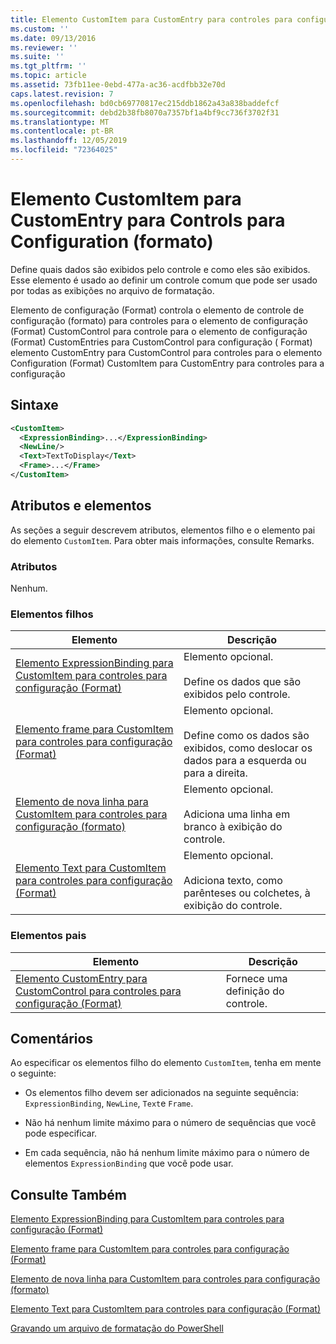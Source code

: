 ```yaml
---
title: Elemento CustomItem para CustomEntry para controles para configuração (Format) | Microsoft Docs
ms.custom: ''
ms.date: 09/13/2016
ms.reviewer: ''
ms.suite: ''
ms.tgt_pltfrm: ''
ms.topic: article
ms.assetid: 73fb11ee-0ebd-477a-ac36-acdfbb32e70d
caps.latest.revision: 7
ms.openlocfilehash: bd0cb69770817ec215ddb1862a43a838baddefcf
ms.sourcegitcommit: debd2b38fb8070a7357bf1a4bf9cc736f3702f31
ms.translationtype: MT
ms.contentlocale: pt-BR
ms.lasthandoff: 12/05/2019
ms.locfileid: "72364025"
---
```

# <a name="customitem-element-for-customentry-for-controls-for-configuration-format"></a>Elemento CustomItem para CustomEntry para Controls para Configuration (formato)

Define quais dados são exibidos pelo controle e como eles são exibidos. Esse elemento é usado ao definir um controle comum que pode ser usado por todas as exibições no arquivo de formatação.

Elemento de configuração (Format) controla o elemento de controle de configuração (formato) para controles para o elemento de configuração (Format) CustomControl para controle para o elemento de configuração (Format) CustomEntries para CustomControl para configuração ( Format) elemento CustomEntry para CustomControl para controles para o elemento Configuration (Format) CustomItem para CustomEntry para controles para a configuração

## <a name="syntax"></a>Sintaxe

```xml
<CustomItem>
  <ExpressionBinding>...</ExpressionBinding>
  <NewLine/>
  <Text>TextToDisplay</Text>
  <Frame>...</Frame>
</CustomItem>
```

## <a name="attributes-and-elements"></a>Atributos e elementos

As seções a seguir descrevem atributos, elementos filho e o elemento pai do elemento `CustomItem`. Para obter mais informações, consulte Remarks.

### <a name="attributes"></a>Atributos

Nenhum.

### <a name="child-elements"></a>Elementos filhos

|Elemento|Descrição|
|-------------|-----------------|
|[Elemento ExpressionBinding para CustomItem para controles para configuração (Format)](./expressionbinding-element-for-customitem-for-controls-for-configuration-format.md)|Elemento opcional.<br /><br /> Define os dados que são exibidos pelo controle.|
|[Elemento frame para CustomItem para controles para configuração (Format)](./frame-element-for-customitem-for-controls-for-configuration-format.md)|Elemento opcional.<br /><br /> Define como os dados são exibidos, como deslocar os dados para a esquerda ou para a direita.|
|[Elemento de nova linha para CustomItem para controles para configuração (formato)](./newline-element-for-customitem-for-controls-for-configuration-format.md)|Elemento opcional.<br /><br /> Adiciona uma linha em branco à exibição do controle.|
|[Elemento Text para CustomItem para controles para configuração (Format)](./text-element-for-customitem-for-controls-for-configuration-format.md)|Elemento opcional.<br /><br /> Adiciona texto, como parênteses ou colchetes, à exibição do controle.|

### <a name="parent-elements"></a>Elementos pais

|Elemento|Descrição|
|-------------|-----------------|
|[Elemento CustomEntry para CustomControl para controles para configuração (Format)](./customentry-element-for-customcontrol-for-controls-for-configuration-format.md)|Fornece uma definição do controle.|

## <a name="remarks"></a>Comentários

Ao especificar os elementos filho do elemento `CustomItem`, tenha em mente o seguinte:

- Os elementos filho devem ser adicionados na seguinte sequência: `ExpressionBinding`, `NewLine`, `Text`e `Frame`.

- Não há nenhum limite máximo para o número de sequências que você pode especificar.

- Em cada sequência, não há nenhum limite máximo para o número de elementos `ExpressionBinding` que você pode usar.

## <a name="see-also"></a>Consulte Também

[Elemento ExpressionBinding para CustomItem para controles para configuração (Format)](./expressionbinding-element-for-customitem-for-controls-for-configuration-format.md)

[Elemento frame para CustomItem para controles para configuração (Format)](./frame-element-for-customitem-for-controls-for-configuration-format.md)

[Elemento de nova linha para CustomItem para controles para configuração (formato)](./newline-element-for-customitem-for-controls-for-configuration-format.md)

[Elemento Text para CustomItem para controles para configuração (Format)](./text-element-for-customitem-for-controls-for-configuration-format.md)

[Gravando um arquivo de formatação do PowerShell](./writing-a-powershell-formatting-file.md)
